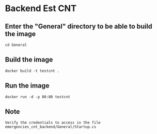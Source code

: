 # Backend Est CNT
## Enter the "General" directory to be able to build the image
```cd General```
## Build the image
```docker build -t testcnt .```
## Run the image
```docker run -d -p 80:80 testcnt```
## Note
```Verify the credentials to access in the file emergencies_cnt_backend/General/Startup.cs ```
